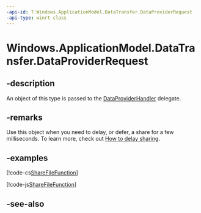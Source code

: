 ```yaml
---
-api-id: T:Windows.ApplicationModel.DataTransfer.DataProviderRequest
-api-type: winrt class
---
```


<!-- Class syntax.
public class DataProviderRequest : Windows.ApplicationModel.DataTransfer.IDataProviderRequest
-->

# Windows.ApplicationModel.DataTransfer.DataProviderRequest

## -description
An object of this type is passed to the [DataProviderHandler](dataproviderhandler.md) delegate.

## -remarks
Use this object when you need to delay, or defer, a share for a few milliseconds. To learn more, check out [How to delay sharing](http://msdn.microsoft.com/library/34c8bda2-807c-4142-a0fc-d80e62d9b6b2).

## -examples


[!code-cs[ShareFileFunction](../windows.applicationmodel.datatransfer/code/ShareMainBeta/cs/ShareEssentials1.xaml.cs#SnippetShareFileFunction)]

[!code-js[ShareFileFunction](../windows.applicationmodel.datatransfer/code/ShareMainBeta/javascript/js/ShareFiles.js#SnippetShareFileFunction)]

## -see-also
